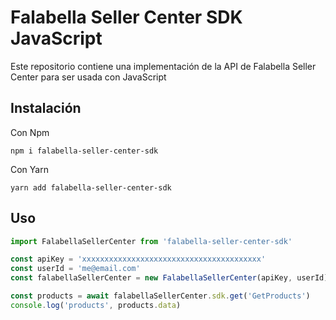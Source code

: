 # Falabella Seller Center SDK JavaScript

Este repositorio contiene una implementación de la API de Falabella Seller Center para ser usada con JavaScript

## Instalación

Con Npm

```cli
npm i falabella-seller-center-sdk
```

Con Yarn

```cli
yarn add falabella-seller-center-sdk
```

## Uso

```js
import FalabellaSellerCenter from 'falabella-seller-center-sdk'

const apiKey = 'xxxxxxxxxxxxxxxxxxxxxxxxxxxxxxxxxxxxxxxx'
const userId = 'me@email.com'
const falabellaSellerCenter = new FalabellaSellerCenter(apiKey, userId)

const products = await falabellaSellerCenter.sdk.get('GetProducts')
console.log('products', products.data)
```
